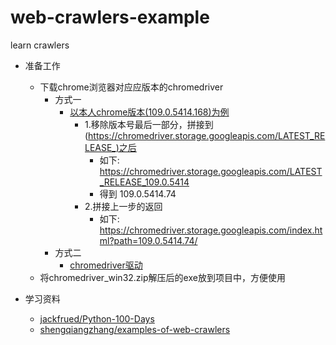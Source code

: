 # web-crawlers-example
learn crawlers

+ 准备工作
  + 下载chrome浏览器对应应版本的chromedriver
    + 方式一
      + [以本人chrome版本(109.0.5414.168)为例](https://developer.chrome.com/docs/chromedriver/downloads/version-selection)
        + 1.移除版本号最后一部分，拼接到(https://chromedriver.storage.googleapis.com/LATEST_RELEASE_)之后
          + 如下: https://chromedriver.storage.googleapis.com/LATEST_RELEASE_109.0.5414   
          + 得到 109.0.5414.74
        + 2.拼接上一步的返回
          + 如下: https://chromedriver.storage.googleapis.com/index.html?path=109.0.5414.74/
    + 方式二
      + [chromedriver驱动](https://chromedriver.storage.googleapis.com/index.html)
  + 将chromedriver_win32.zip解压后的exe放到项目中，方便使用


+ 学习资料
  + [jackfrued/Python-100-Days](https://github.com/jackfrued/Python-100-Days)
  + [shengqiangzhang/examples-of-web-crawlers](https://github.com/shengqiangzhang/examples-of-web-crawlers)